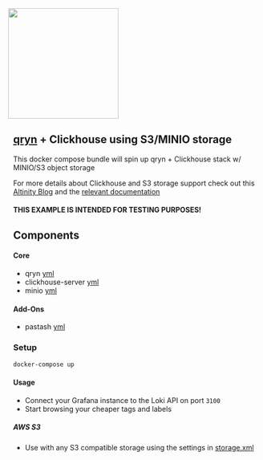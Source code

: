 <img src='https://user-images.githubusercontent.com/1423657/147935343-598c7dfd-1412-4bad-9ac6-636994810443.png' style="margin-left:-10px" width=220>

## [qryn](https://github.com/metrico/qryn) + Clickhouse using S3/MINIO storage

This docker compose bundle will spin up qryn + Clickhouse stack w/ MINIO/S3 object storage

For more details about Clickhouse and S3 storage support check out this [Altinity Blog](https://altinity.com/blog/clickhouse-and-s3-compatible-object-storage) and the [relevant documentation](https://clickhouse.com/docs/en/engines/table-engines/mergetree-family/mergetree/#table_engine-mergetree-s3)

#### THIS EXAMPLE IS INTENDED FOR TESTING PURPOSES!


## Components

#### Core
* qryn [yml](https://github.com/metrico/cloki-docker-s3/blob/main/qryn.yml)
* clickhouse-server [yml](https://github.com/metrico/cloki-docker-s3/blob/main/clickhouse-service.yml)
* minio [yml](https://github.com/metrico/cloki-docker-s3/blob/main/minio-service.yml)
#### Add-Ons
* pastash [yml](https://github.com/metrico/cloki-docker-s3/blob/main/pastash.yml)

### Setup

```bash
docker-compose up
```

#### Usage

* Connect your Grafana instance to the Loki API on port `3100`
* Start browsing your cheaper tags and labels

##### AWS S3
* Use with any S3 compatible storage using the settings in [storage.xml](https://github.com/metrico/cloki-docker-s3/blob/main/configs/clickhouse/config.d/storage.xml)
